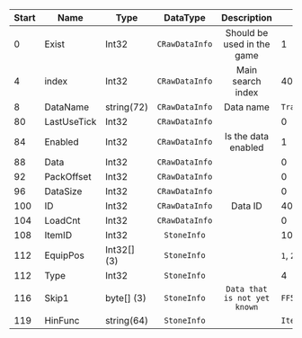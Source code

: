 |Start|Name|Type|DataType|Description|Example|
|---|---|---|:---:|:---:|---|
|0|Exist|Int32|`CRawDataInfo`|Should be used in the game|1|
|4|index|Int32|`CRawDataInfo`|Main search index|40|
|8|DataName|string(72)|`CRawDataInfo`|Data name|`Training Gem of Soul`|
|80|LastUseTick|Int32|`CRawDataInfo`||0|
|84|Enabled|Int32|`CRawDataInfo`|Is the data enabled|1|
|88|Data|Int32|`CRawDataInfo`||0|
|92|PackOffset|Int32|`CRawDataInfo`||0|
|96|DataSize|Int32|`CRawDataInfo`||0|
|100|ID|Int32|`CRawDataInfo`|Data ID|40|
|104|LoadCnt|Int32|`CRawDataInfo`||0|
|108|ItemID|Int32|`StoneInfo`||10524|
|112|EquipPos|Int32[] (3)|`StoneInfo`||`1`, `2`, `3`|
|112|Type|Int32|`StoneInfo`||4|
|116|Skip1|byte[] (3)|`StoneInfo`|`Data that is not yet known`|`FF5072`|
|119|HinFunc|string(64)|`StoneInfo`||`ItemHint_TrainingSoul`|
